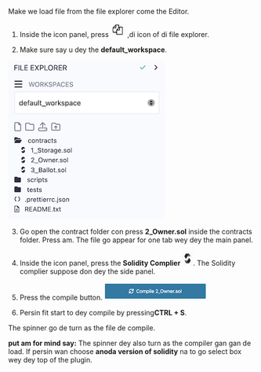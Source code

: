 Make we load file from the file explorer come the Editor.

1. Inside the icon panel, press ![file explorer icon](https://raw.githubusercontent.com/ethereum/remix-workshops/master/Basics/load_and_compile/images/files1.png "file explorer icon") ,di icon of di file explorer.

2. Make sure say u dey the **default_workspace**.

![default workspace](https://raw.githubusercontent.com/ethereum/remix-workshops/master/Basics/load_and_compile/images/default_workspace_open.png)

3. Go open the contract folder con press **2_Owner.sol** inside the contracts folder. Press am. The file go appear for one tab wey dey the main panel.

4. Inside the icon panel, press the **Solidity Complier** ![solidity Complier icon](https://raw.githubusercontent.com/ethereum/remix-workshops/master/Basics/load_and_compile/images/solidity1.png "solidity compiler icon"). The Solidity complier suppose don dey the side panel.

5. Press the compile button.
   ![compile 2_owner](https://raw.githubusercontent.com/ethereum/remix-workshops/master/Basics/load_and_compile/images/compile2owner.png "compile 2_Owner")

6. Persin fit start to dey compile by pressing**CTRL + S**.

The spinner go de turn as the file de compile.

**put am for mind say:** The spinner dey also turn as the compiler gan gan de load.  If persin wan choose **anoda version of solidity** na to go select box wey dey top of the plugin.
